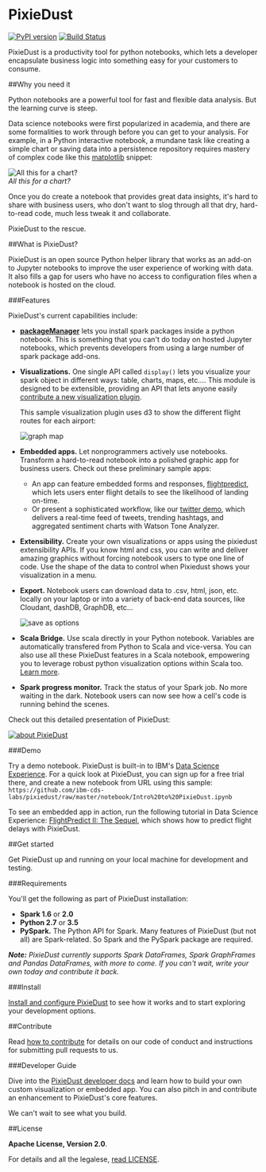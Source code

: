 # PixieDust

[![PyPI version](https://badge.fury.io/py/pixiedust.svg)](https://badge.fury.io/py/pixiedust)
[![Build Status](https://travis-ci.org/ibm-cds-labs/pixiedust.svg?branch=master)](https://travis-ci.org/ibm-cds-labs/pixiedust)  

PixieDust is a productivity tool for python notebooks, which lets a developer encapsulate business logic into something easy for your customers to consume.

##Why you need it

Python notebooks are a powerful tool for fast and flexible data analysis. But the learning curve is steep.

Data science notebooks were first popularized in academia, and there are some formalities to work through before you can get to your analysis. For example, in a Python interactive notebook, a mundane task like creating a simple chart or saving data into a persistence repository requires mastery of complex code like this [matplotlib](http://matplotlib.org/) snippet:

![All this for a chart?](https://developer.ibm.com/wp-content/uploads/sites/85/2016/10/hairymatplotlib.png)<br>
*All this for a chart?*

Once you do create a notebook that provides great data insights, it&#39;s hard to share with business users, who don't want to slog through all that dry, hard-to-read code, much less tweak it and collaborate.

PixieDust to the rescue. 

##What is PixieDust?

PixieDust is an open source Python helper library that works as an add-on to Jupyter notebooks to improve the user experience of working with data. It also fills a gap for users who have no access to configuration files when a notebook is hosted on the cloud.

###Features

PixieDust's current capabilities include:

- **[packageManager](https://ibm-cds-labs.github.io/pixiedust/packagemanager.html)** lets you install spark packages inside a python notebook. This is something that you can't do today on hosted Jupyter notebooks, which prevents developers from using a large number of spark package add-ons.

- **Visualizations.** One single API called `display()` lets you visualize your spark object in different ways: table, charts, maps, etc.... This module is designed to be extensible, providing an API that lets anyone easily [contribute a new visualization plugin](https://ibm-cds-labs.github.io/pixiedust/writeviz.html). 
   
   This sample visualization plugin uses d3 to show the different flight routes for each airport:

   ![graph map](http://developer.ibm.com/clouddataservices/wp-content/uploads/sites/47/2016/07/pd_graphmap.png)
- **Embedded apps.** Let nonprogrammers actively use notebooks. Transform a hard-to-read notebook into a polished graphic app for business users. Check out these preliminary sample apps: 

   - An app can feature embedded forms and responses, [flightpredict](https://github.com/ibm-cds-labs/simple-data-pipe-connector-flightstats/tree/master/pixiedust_flightpredict), which lets users enter flight details to see the likelihood of landing on-time.
   - Or present a sophisticated workflow, like our [twitter demo](https://github.com/ibm-cds-labs/pixiedust_incubator/tree/master/twitterdemo), which delivers a real-time feed of tweets, trending hashtags, and aggregated sentiment charts with Watson Tone Analyzer. 

- **Extensibility.** Create your own visualizations or apps using the pixiedust extensibility APIs. If you know html and css, you can write and deliver amazing graphics without forcing notebook users to type one line of code. Use the shape of the data to control when Pixiedust shows your visualization in a menu.

- **Export.** Notebook users can download data to .csv, html, json, etc. locally on your laptop or into a variety of back-end data sources, like Cloudant, dashDB, GraphDB, etc...

   ![save as options](http://developer.ibm.com/clouddataservices/wp-content/uploads/sites/47/2016/07/pd_download.png)
- **Scala Bridge.** Use scala directly in your Python notebook. Variables are automatically transfered from Python to Scala and vice-versa. You can also use all these PixieDust features in a Scala notebook, empowering you to leverage robust python visualization options within Scala too.  [Learn more](https://ibm-cds-labs.github.io/pixiedust/scalabridge.html).

- **Spark progress monitor.** Track the status of your Spark job. No more waiting in the dark. Notebook users can now see how a cell's code is running behind the scenes.

Check out this detailed presentation of PixieDust: 

[![about PixieDust](https://img.youtube.com/vi/JcMefQ_o9oU/0.jpg)](https://www.youtube.com/watch?v=JcMefQ_o9oU) 

###Demo

Try a demo notebook. PixieDust is built-in to IBM's [Data Science Experience](http://datascience.ibm.com/). For a quick look at PixieDust, you can sign up for a free trial there, and create a new notebook from URL using this sample: `https://github.com/ibm-cds-labs/pixiedust/raw/master/notebook/Intro%20to%20PixieDust.ipynb` 

To see an embedded app in action, run the following tutorial in Data Science Experience: [FlightPredict II: The Sequel](https://medium.com/ibm-watson-data-lab/flightpredict-ii-the-sequel-fb613afd6e91), which shows how to predict flight delays with PixieDust.

##Get started

Get PixieDust up and running on your local machine for development and testing. 

###Requirements

You'll get the following as part of PixieDust installation:


- **Spark 1.6** or **2.0** 
- **Python 2.7** or **3.5** 
- **PySpark.** The Python API for Spark. Many features of PixieDust (but not all) are Spark-related.  So Spark and the PySpark package are required.


_**Note:** PixieDust currently supports Spark DataFrames, Spark GraphFrames and Pandas DataFrames, with more to come. If you can't wait, write your own today and contribute it back._

###Install

[Install and configure PixieDust](https://ibm-cds-labs.github.io/pixiedust/install.html) to see how it works and to start exploring your development options.

##Contribute

Read [how to contribute](https://ibm-cds-labs.github.io/pixiedust/contribute.html) for details on our code of conduct and instructions for submitting pull requests to us. 

###Developer Guide

Dive into the [PixieDust developer docs](https://ibm-cds-labs.github.io/pixiedust/) and learn how to build your own custom visualization or embedded app. You can also pitch in and contribute an enhancement to PixieDust's core features. 

We can't wait to see what you build.

##License

**Apache License, Version 2.0**. 

For details and all the legalese, [read LICENSE](https://github.com/ibm-cds-labs/pixiedust/blob/master/LICENSE).
